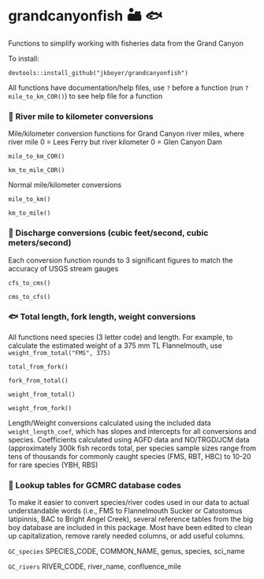 # grandcanyonfish 🏜️ 🐟
Functions to simplify working with fisheries data from the Grand Canyon

To install:

`devtools::install_github("jkboyer/grandcanyonfish")`

All functions have documentation/help files, use `?` before a function (run `?mile_to_km_COR()`) to see help file for a function

### 📏 River mile to kilometer conversions

Mile/kilometer conversion functions for Grand Canyon river miles, where river mile 0 = Lees Ferry but river kilometer 0 = Glen Canyon Dam

`mile_to_km_COR()`

`km_to_mile_COR()`

Normal mile/kilometer conversions

`mile_to_km()`

`km_to_mile()`

### 🌊 Discharge conversions (cubic feet/second, cubic meters/second)
Each conversion function rounds to 3 significant figures to match the accuracy of USGS stream gauges

`cfs_to_cms()`

`cms_to_cfs()`

### 🐟 Total length, fork length, weight conversions
All functions need species (3 letter code) and length. For example, to calculate the estimated weight of a 375 mm TL Flannelmouth, use `weight_from_total("FMS", 375)`

`total_from_fork()`

`fork_from_total()`

`weight_from_total()`

`weight_from_fork()`

Length/Weight conversions calculated using the included data `weight_length_coef`, which has slopes and intercepts for all conversions and species. Coefficients calculated using AGFD data and NO/TRGD/JCM data (approximately 300k fish records total, per species sample sizes range from tens of thousands for commonly caught species (FMS, RBT, HBC) to 10-20 for rare species (YBH, RBS)

### 📑 Lookup tables for GCMRC database codes

To make it easier to convert species/river codes used in our data to actual understandable words (i.e., FMS to Flannelmouth Sucker or Catostomus latipinnis, BAC to Bright Angel Creek), several reference tables from the big boy database are included in this package. Most have been edited to clean up capitalization, remove rarely needed columns, or add useful columns.

`GC_species` SPECIES_CODE, COMMON_NAME, genus, species, sci_name

`GC_rivers` RIVER_CODE, river_name, confluence_mile

